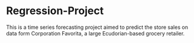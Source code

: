# Regression-Project
This is a time series forecasting project aimed to predict the store sales on  data form Corporation Favorita, a large Ecudorian-based grocery retailer.
